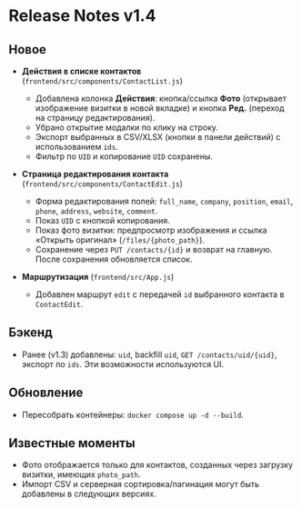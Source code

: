 # Release Notes v1.4

## Новое
- **Действия в списке контактов** (`frontend/src/components/ContactList.js`)
  - Добавлена колонка **Действия**: кнопка/ссылка **Фото** (открывает изображение визитки в новой вкладке) и кнопка **Ред.** (переход на страницу редактирования).
  - Убрано открытие модалки по клику на строку.
  - Экспорт выбранных в CSV/XLSX (кнопки в панели действий) с использованием `ids`.
  - Фильтр по `UID` и копирование `UID` сохранены.

- **Страница редактирования контакта** (`frontend/src/components/ContactEdit.js`)
  - Форма редактирования полей: `full_name`, `company`, `position`, `email`, `phone`, `address`, `website`, `comment`.
  - Показ `UID` с кнопкой копирования.
  - Показ фото визитки: предпросмотр изображения и ссылка «Открыть оригинал» (`/files/{photo_path}`).
  - Сохранение через `PUT /contacts/{id}` и возврат на главную. После сохранения обновляется список.

- **Маршрутизация** (`frontend/src/App.js`)
  - Добавлен маршрут `edit` с передачей `id` выбранного контакта в `ContactEdit`.

## Бэкенд
- Ранее (v1.3) добавлены: `uid`, backfill `uid`, `GET /contacts/uid/{uid}`, экспорт по `ids`. Эти возможности используются UI.

## Обновление
- Пересобрать контейнеры: `docker compose up -d --build`.

## Известные моменты
- Фото отображается только для контактов, созданных через загрузку визитки, имеющих `photo_path`.
- Импорт CSV и серверная сортировка/пагинация могут быть добавлены в следующих версиях.
